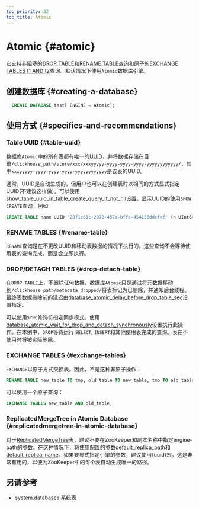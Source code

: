 ```yaml
---
toc_priority: 32
toc_title: Atomic
---
```


# Atomic {#atomic}

它支持非阻塞的[DROP TABLE](#drop-detach-table)和[RENAME TABLE](#rename-table)查询和原子的[EXCHANGE TABLES t1 AND t2](#exchange-tables)查询。默认情况下使用`Atomic`数据库引擎。

## 创建数据库 {#creating-a-database}

``` sql
  CREATE DATABASE test[ ENGINE = Atomic];
```

## 使用方式 {#specifics-and-recommendations}

### Table UUID {#table-uuid}

数据库`Atomic`中的所有表都有唯一的[UUID](../../sql-reference/data-types/uuid.md)，并将数据存储在目录`/clickhouse_path/store/xxx/xxxyyyyy-yyyy-yyyy-yyyy-yyyyyyyyyyyy/`，其中`xxxyyyyy-yyyy-yyyy-yyyy-yyyyyyyyyyyy`是该表的UUID。

通常，UUID是自动生成的，但用户也可以在创建表时以相同的方式显式指定UUID(不建议这样做)。可以使用 [show_table_uuid_in_table_create_query_if_not_nil](../../operations/settings/settings.md#show_table_uuid_in_table_create_query_if_not_nil)设置。显示UUID的使用`SHOW CREATE`查询。例如:

```sql
CREATE TABLE name UUID '28f1c61c-2970-457a-bffe-454156ddcfef' (n UInt64) ENGINE = ...;
```

### RENAME TABLES {#rename-table}

`RENAME`查询是在不更改UUID和移动表数据的情况下执行的。这些查询不会等待使用表的查询完成，而是会立即执行。

### DROP/DETACH TABLES {#drop-detach-table}

在`DROP TABLE`上，不删除任何数据，数据库`Atomic`只是通过将元数据移动到`/clickhouse_path/metadata_dropped/`将表标记为已删除，并通知后台线程。最终表数据删除前的延迟由[database_atomic_delay_before_drop_table_sec](../../operations/server-configuration-parameters/settings.md#database_atomic_delay_before_drop_table_sec)设置指定。

可以使用`SYNC`修饰符指定同步模式。使用[database_atomic_wait_for_drop_and_detach_synchronously](../../operations/settings/settings.md#database_atomic_wait_for_drop_and_detach_synchronously)设置执行此操作。在本例中，`DROP`等待运行 `SELECT`, `INSERT`和其他使用表完成的查询。表在不使用时将被实际删除。

### EXCHANGE TABLES {#exchange-tables}

`EXCHANGE`以原子方式交换表。因此，不是这种非原子操作：

```sql
RENAME TABLE new_table TO tmp, old_table TO new_table, tmp TO old_table;
```
可以使用一个原子查询：

``` sql
EXCHANGE TABLES new_table AND old_table;
```

### ReplicatedMergeTree in Atomic Database {#replicatedmergetree-in-atomic-database}

对于[ReplicatedMergeTree](../table-engines/mergetree-family/replication.md#table_engines-replication)表，建议不要在ZooKeeper和副本名称中指定engine-path的参数。在这种情况下，将使用配置的参数[default_replica_path](../../operations/server-configuration-parameters/settings.md#default_replica_path)和[default_replica_name](../../operations/server-configuration-parameters/settings.md#default_replica_name)。如果要显式指定引擎的参数，建议使用{uuid}宏。这是非常有用的，以便为ZooKeeper中的每个表自动生成唯一的路径。

## 另请参考

-   [system.databases](../../operations/system-tables/databases.md) 系统表
